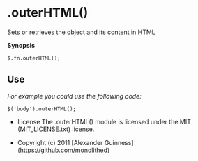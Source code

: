 # .outerHTML()

Sets or retrieves the object and its content in HTML

**Synopsis**

	$.fn.outerHTML();

## Use
*For example you could use the following code:*

	$('body').outerHTML();

* License
    The .outerHTML() module is licensed under the MIT (MIT_LICENSE.txt) license.

* Copyright (c) 2011 [Alexander Guinness] (https://github.com/monolithed)
